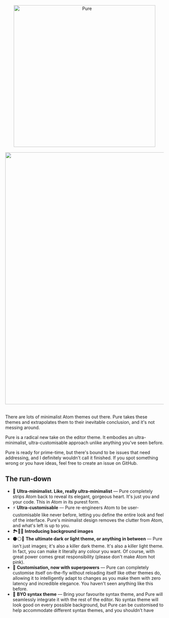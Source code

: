 <div align="center"><img src="https://matthewlucock.github.io/pure-atom/pure.svg" width="450" alt="Pure"></div>
<br>
<div align="center"><img src="https://matthewlucock.github.io/pure-atom/go.png" width="800"></div>
<br>

There are lots of minimalist Atom themes out there. Pure takes these themes and extrapolates them to their inevitable conclusion, and it's not messing around.

Pure is a radical new take on the editor theme. It embodies an ultra-minimalist, ultra-customisable approach unlike anything you've seen before.

Pure is ready for prime-time, but there's bound to be issues that need addressing, and I definitely wouldn't call it finished. If you spot something wrong or you have ideas, feel free to create an issue on GitHub.

## The run-down

- 👀 **Ultra-minimalist. Like, really ultra-minimalist** — Pure completely strips Atom back to reveal its elegant, gorgeous heart. It's just you and your code. This in Atom in its purest form.
- ⚡ **Ultra-customisable** — Pure re-engineers Atom to be user-customisable like never before, letting you define the entire look and feel of the interface. Pure's minimalist design removes the clutter from Atom, and what's left is up to you.
- 🏞️🌄🌆 **Introducing background images**
- ⚫⚪🌈 **The ultimate dark or light theme, or anything in between** — Pure isn't just images; it's also a killer dark theme. It's also a killer light theme. In fact, you can make it literally any colour you want. Of course, with great power comes great responsibility (please don't make Atom hot pink).
- 💪 **Customisation, now with superpowers** — Pure can completely customise itself on-the-fly without reloading itself like other themes do, allowing it to intelligently adapt to changes as you make them with zero latency and incredible elegance. You haven't seen anything like this before.
- 🎨 **BYO syntax theme** — Bring your favourite syntax theme, and Pure will seamlessly integrate it with the rest of the editor. No syntax theme will look good on every possible background, but Pure can be customised to help accommodate different syntax themes, and you shouldn't have
